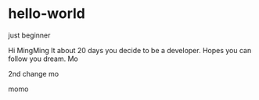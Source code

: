 # hello-world
just beginner

Hi MingMing
It about 20 days you decide to be a developer. Hopes you can follow you dream.
Mo

2nd change
mo

momo
